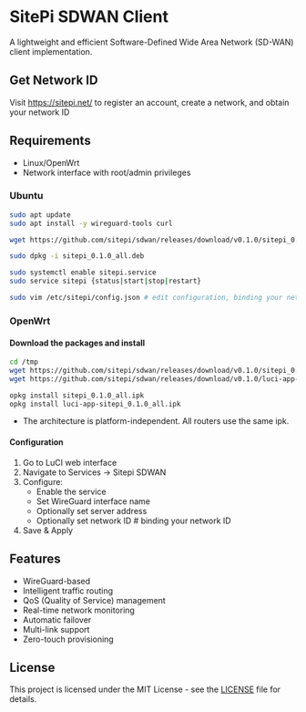 # SitePi SDWAN Client

A lightweight and efficient Software-Defined Wide Area Network (SD-WAN) client implementation.

## Get Network ID
Visit https://sitepi.net/ to register an account, create a network, and obtain your network ID

## Requirements

- Linux/OpenWrt
- Network interface with root/admin privileges

### Ubuntu
```bash
sudo apt update
sudo apt install -y wireguard-tools curl

wget https://github.com/sitepi/sdwan/releases/download/v0.1.0/sitepi_0.1.0_all.deb

sudo dpkg -i sitepi_0.1.0_all.deb

sudo systemctl enable sitepi.service
sudo service sitepi {status|start|stop|restart}

sudo vim /etc/sitepi/config.json # edit configuration, binding your network ID
```

### OpenWrt
#### Download the packages and install
```bash
cd /tmp
wget https://github.com/sitepi/sdwan/releases/download/v0.1.0/sitepi_0.1.0_all.ipk
wget https://github.com/sitepi/sdwan/releases/download/v0.1.0/luci-app-sitepi_0.1.0_all.ipk

opkg install sitepi_0.1.0_all.ipk
opkg install luci-app-sitepi_0.1.0_all.ipk
```

- The architecture is platform-independent. All routers use the same ipk.

#### Configuration
   1. Go to LuCI web interface
   2. Navigate to Services -> Sitepi SDWAN
   3. Configure:
      - Enable the service
      - Set WireGuard interface name
      - Optionally set server address
      - Optionally set network ID      # binding your network ID
   4. Save & Apply

## Features

- WireGuard-based
- Intelligent traffic routing
- QoS (Quality of Service) management
- Real-time network monitoring
- Automatic failover
- Multi-link support
- Zero-touch provisioning

## License

This project is licensed under the MIT License - see the [LICENSE](LICENSE) file for details.
